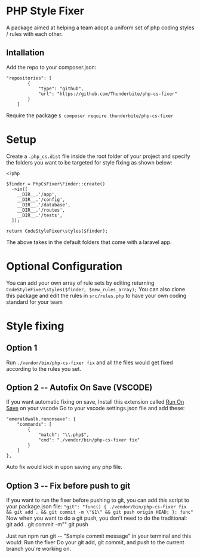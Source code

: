 # PHP Style Fixer

A package aimed at helping a team adopt a uniform set of php coding styles / rules with each other.
## Intallation

Add the repo to your composer.json:
```
"repositories": [
        {
            "type": "github",
            "url": "https://github.com/Thunderbite/php-cs-fixer"
        }
    ]
```

Require the package
`$ composer require thunderbite/php-cs-fixer`

# Setup
Create a `.php_cs.dist` file inside the root folder of your project and specify the folders you want to be targeted for style fixing as shown below:
```
<?php

$finder = PhpCsFixer\Finder::create()
  ->in([
    __DIR__.'/app',
    __DIR__.'/config',
    __DIR__.'/database',
    __DIR__.'/routes',
    __DIR__.'/tests',
  ]);

return CodeStyleFixer\styles($finder);
```
The above takes in the default folders that come with a laravel app.

# Optional Configuration
You can add your own array of rule sets by editing returning `CodeStyleFixer\styles($finder, $new_rules_array);`
You can also clone this package and edit the rules in `src/rules.php` to have your own coding standard for your team


# Style fixing
## Option 1
Run `./vendor/bin/php-cs-fixer fix` and all the files would get fixed according to the rules you set.

## Option 2 -- Autofix On Save (VSCODE)
If you want automatic fixing on save,
Install this extension called [Run On Save](https://marketplace.visualstudio.com/items?itemName=emeraldwalk.RunOnSave#:~:text=Run%20On%20Save%20for%20Visual,don%27t%20trigger%20the%20commands.) on your vscode
Go to your vscode settings.json file and add these:
```
"emeraldwalk.runonsave": {
    "commands": [
        {
            "match": "\\.php$",
            "cmd": "./vendor/bin/php-cs-fixer fix"
        }
    ]
},
```
Auto fix would kick in upon saving any php file.

## Option 3 -- Fix before push to git
If you want to run the fixer before pushing to git, you can add this script to your package.json file:
`"git": "func() { ./vendor/bin/php-cs-fixer fix && git add . && git commit -m \"$1\" && git push origin HEAD; }; func"`
Now when you want to do a git push, you don't need to do the traditional:
git add .
git commit -m""
git push

Just run npm run git -- "Sample commit message" in your terminal and this would:
Run the fixer
Do your git add, git commit, and push to the current branch you're working on.




